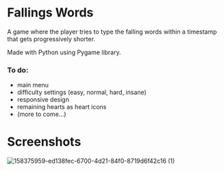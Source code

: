 # Fallings Words
A game where the player tries to type the falling words within a timestamp that gets progressively shorter.

Made with Python using Pygame library.

### To do:
- main menu
- difficulty settings (easy, normal, hard, insane)
- responsive design
- remaining hearts as heart icons
- (more to come...)

# Screenshots
![158375959-ed138fec-6700-4d21-84f0-8719d6f42c16 (1)](https://user-images.githubusercontent.com/52284586/158378670-dc7b4fba-a86a-4081-952c-1b8bef13772b.png)
